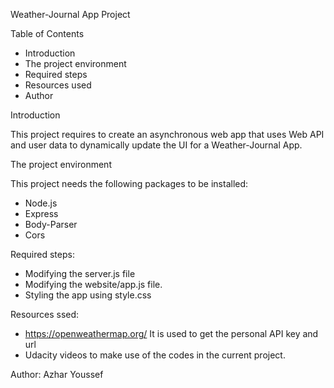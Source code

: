 Weather-Journal App Project

Table of Contents

 - Introduction
 - The project environment
 - Required steps
 - Resources used
 - Author

 Introduction
 
 This project requires to create an asynchronous web app that uses Web API and user data to dynamically update the UI for a Weather-Journal App.

The project environment

This project needs the following packages to be installed:
 - Node.js
 - Express
 - Body-Parser
 - Cors

Required steps:
 - Modifying the server.js file
 - Modifying the website/app.js file.
 - Styling the app using style.css

Resources ssed:
- https://openweathermap.org/ 
  It is used to get the personal API key and url
- Udacity videos to make use of the codes in the current project.

 Author:
 Azhar Youssef
